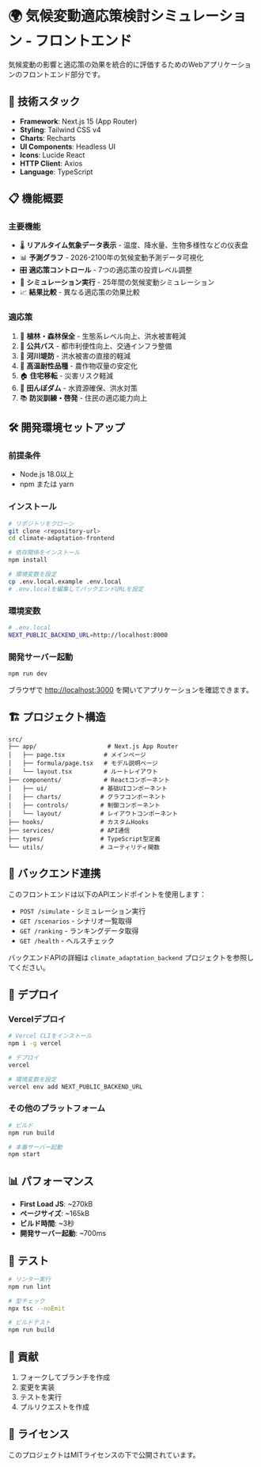 # 🌍 気候変動適応策検討シミュレーション - フロントエンド

気候変動の影響と適応策の効果を統合的に評価するためのWebアプリケーションのフロントエンド部分です。

## 🚀 **技術スタック**

- **Framework**: Next.js 15 (App Router)
- **Styling**: Tailwind CSS v4
- **Charts**: Recharts
- **UI Components**: Headless UI
- **Icons**: Lucide React
- **HTTP Client**: Axios
- **Language**: TypeScript

## 📋 **機能概要**

### **主要機能**
- 🌡️ **リアルタイム気象データ表示** - 温度、降水量、生物多様性などの仪表盘
- 📊 **予測グラフ** - 2026-2100年の気候変動予測データ可視化
- 🎛️ **適応策コントロール** - 7つの適応策の投資レベル調整
- 🔄 **シミュレーション実行** - 25年間の気候変動シミュレーション
- 📈 **結果比較** - 異なる適応策の効果比較

### **適応策**
1. 🌳 **植林・森林保全** - 生態系レベル向上、洪水被害軽減
2. 🚌 **公共バス** - 都市利便性向上、交通インフラ整備
3. 🌊 **河川堤防** - 洪水被害の直接的軽減
4. 🧬 **高温耐性品種** - 農作物収量の安定化
5. 🏠 **住宅移転** - 災害リスク軽減
6. 🌾 **田んぼダム** - 水資源確保、洪水対策
7. 📚 **防災訓練・啓発** - 住民の適応能力向上

## 🛠️ **開発環境セットアップ**

### **前提条件**
- Node.js 18.0以上
- npm または yarn

### **インストール**
```bash
# リポジトリをクローン
git clone <repository-url>
cd climate-adaptation-frontend

# 依存関係をインストール
npm install

# 環境変数を設定
cp .env.local.example .env.local
# .env.localを編集してバックエンドURLを設定
```

### **環境変数**
```bash
# .env.local
NEXT_PUBLIC_BACKEND_URL=http://localhost:8000
```

### **開発サーバー起動**
```bash
npm run dev
```

ブラウザで [http://localhost:3000](http://localhost:3000) を開いてアプリケーションを確認できます。

## 🏗️ **プロジェクト構造**

```
src/
├── app/                    # Next.js App Router
│   ├── page.tsx           # メインページ
│   ├── formula/page.tsx   # モデル説明ページ
│   └── layout.tsx         # ルートレイアウト
├── components/            # Reactコンポーネント
│   ├── ui/               # 基础UIコンポーネント
│   ├── charts/           # グラフコンポーネント
│   ├── controls/         # 制御コンポーネント
│   └── layout/           # レイアウトコンポーネント
├── hooks/                # カスタムHooks
├── services/             # API通信
├── types/                # TypeScript型定義
└── utils/                # ユーティリティ関数
```

## 🔌 **バックエンド連携**

このフロントエンドは以下のAPIエンドポイントを使用します：

- `POST /simulate` - シミュレーション実行
- `GET /scenarios` - シナリオ一覧取得
- `GET /ranking` - ランキングデータ取得
- `GET /health` - ヘルスチェック

バックエンドAPIの詳細は `climate_adaptation_backend` プロジェクトを参照してください。

## 🚀 **デプロイ**

### **Vercelデプロイ**
```bash
# Vercel CLIをインストール
npm i -g vercel

# デプロイ
vercel

# 環境変数を設定
vercel env add NEXT_PUBLIC_BACKEND_URL
```

### **その他のプラットフォーム**
```bash
# ビルド
npm run build

# 本番サーバー起動
npm start
```

## 📊 **パフォーマンス**

- **First Load JS**: ~270kB
- **ページサイズ**: ~165kB
- **ビルド時間**: ~3秒
- **開発サーバー起動**: ~700ms

## 🧪 **テスト**

```bash
# リンター実行
npm run lint

# 型チェック
npx tsc --noEmit

# ビルドテスト
npm run build
```

## 🤝 **貢献**

1. フォークしてブランチを作成
2. 変更を実装
3. テストを実行
4. プルリクエストを作成

## 📄 **ライセンス**

このプロジェクトはMITライセンスの下で公開されています。
